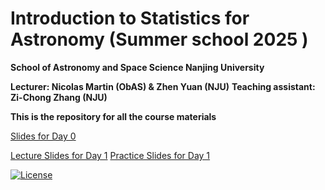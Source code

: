 # Introduction to Statistics for Astronomy (Summer school 2025 )

**School of Astronomy and Space Science Nanjing University**

**Lecturer: Nicolas Martin (ObAS) & Zhen Yuan (NJU)**
**Teaching assistant: Zi-Chong Zhang (NJU)**


**This is the repository for all the course materials**

[Slides for Day 0](https://docs.google.com/presentation/d/1_8-193h1xiCqrHkJoAMgC8bJPYjWfodLQFUBUVRSl6s/edit?usp=sharing) 

[Lecture Slides for Day 1](https://docs.google.com/presentation/d/1UOz8eLWkMW_USoJ23j04Be5jJUP7_TezAf16607FEpU/edit?usp=sharing)
[Practice Slides for Day 1](https://docs.google.com/presentation/d/1UNhFgIWqrdKXlf9DHOkP9o73ccHlQ-8K3KG2-8Tlfso/edit?usp=sharing)



[![License](https://img.shields.io/badge/license-MIT-blue.svg)](LICENSE)

